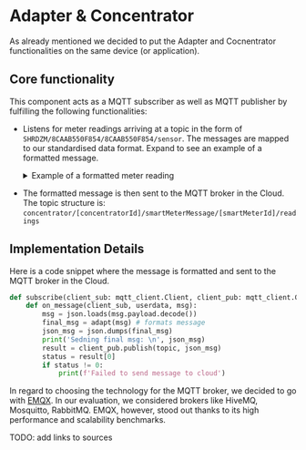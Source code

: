 # Adapter & Concentrator

As already mentioned we decided to put the Adapter and Cocnentrator functionalities on the same device (or application).

## Core functionality

This component acts as a MQTT subscriber as well as MQTT publisher by fulfilling the following functionalities:

- Listens for meter readings arriving at a topic in the form of `SHRDZM/8CAAB550F854/8CAAB550F854/sensor`. The messages are mapped to our standardised data format. Expand to see an example of a formatted message.

    <details>
    <summary> Example of a formatted meter reading</summary>

    ```json
    {
            "readingTime":"2023-05-06T11:18:30+01:00",
            "meterId":"bf17c6a0-82ce-4214-adbd-5a7e4ecdb0ff",
            "propertyValues":[
                {
                    "propertyName":"1.7.0",
                    "numericalValue":"133",
                    "unit":"kW"
                },
                {
                    "propertyName":"1.8.0",
                    "numericalValue":"1136784",
                    "unit":"kWh"
                },
                {
                    "propertyName":"2.7.0",
                    "numericalValue":"0",
                    "unit":"kWh"
                },
                {
                    "propertyName":"2.8.0",
                    "numericalValue":"0",
                    "unit":"kWh"
                },
                {
                    "propertyName":"3.8.0",
                    "numericalValue":"3837",
                    "unit":"kWh"
                },
                {
                    "propertyName":"4.8.0",
                    "numericalValue":"717736",
                    "unit":"kvarh"
                },
                {
                    "propertyName":"16.7.0",
                    "numericalValue":"154",
                    "unit":"kW"
                },
                {
                    "propertyName":"31.7.0",
                    "numericalValue":"0.99",
                    "unit":"A"
                },
                {
                    "propertyName":"32.7.0",
                    "numericalValue":"229.40",
                    "unit":"V"
                },
                {
                    "propertyName":"51.7.0",
                    "numericalValue":"0.42",
                    "unit":"A"
                },
                {
                    "propertyName":"52.7.0",
                    "numericalValue":"228.80",
                    "unit":"V"
                },
                {
                    "propertyName":"71.7.0",
                    "numericalValue":"0.17",
                    "unit":"A"
                },
                {
                    "propertyName":"72.7.0",
                    "numericalValue":"230.20",
                    "unit":"V"
                }
            ]
    }

    ```

</details>

- The formatted message is then sent to the MQTT broker in the Cloud. The topic structure is: `concentrator/[concentratorId]/smartMeterMessage/[smartMeterId]/readings`

## Implementation Details

Here is a code snippet where the message is formatted and sent to the MQTT broker in the Cloud.

```python
def subscribe(client_sub: mqtt_client.Client, client_pub: mqtt_client.Client):
    def on_message(client_sub, userdata, msg):
        msg = json.loads(msg.payload.decode())
        final_msg = adapt(msg) # formats message
        json_msg = json.dumps(final_msg)
        print('Sedning final msg: \n', json_msg)
        result = client_pub.publish(topic, json_msg)
        status = result[0]
        if status != 0:
            print(f'Failed to send message to cloud')

```

In regard to choosing the technology for the MQTT broker, we decided to go with [EMQX](https://www.emqx.io/). In our evaluation, we considered brokers like HiveMQ, Mosquitto, RabbitMQ. EMQX, however, stood out thanks to its high performance and scalability benchmarks.

TODO: add links to sources
